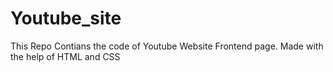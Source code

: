 # Youtube_site
This Repo Contians the code of Youtube Website Frontend page. Made with the help of HTML and CSS
